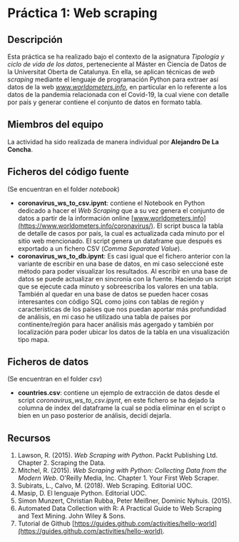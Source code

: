 # Práctica 1: Web scraping

## Descripción

Esta práctica se ha realizado bajo el contexto de la asignatura _Tipología y ciclo de vida de los datos_, perteneciente al Máster en Ciencia de Datos de la Universitat Oberta de Catalunya. En ella, se aplican técnicas de _web scraping_ mediante el lenguaje de programación Python para extraer así datos de la web _www.worldometers.info_, en particular en lo referente a los datos de la pandemia relacionada con el Covid-19, la cual viene con detalle por país y generar contiene el conjunto de datos en formato tabla.

## Miembros del equipo

La actividad ha sido realizada de manera individual por **Alejandro De La Concha**.

## Ficheros del código fuente
(Se encuentran en el folder _notebook_)

* **coronavirus_ws_to_csv.ipynt**: contiene el Notebook en Python dedicado a hacer el _Web Scraping_ que a su vez genera el conjunto de datos a partir de la información online [www.worldometers.info](https://www.worldometers.info/coronavirus/). El script busca la tabla de detalle de casos por país, la cual es actualizada cada minuto por el sitio web mencionado. El script genera un dataframe que después es exportado a un fichero CSV (_Comma Separated Value_).
* **coronavirus_ws_to_db.ipynt**: Es casi igual que el fichero anterior con la variante de escribir en una base de datos, en mi caso seleccioné este método para poder visualizar los resultados. Al escribir en una base de datos se puede actualizar en sincronía con la fuente. Haciendo un script que se ejecute cada minuto y sobreescriba los valores en una tabla. También al quedar en una base de datos se pueden hacer cosas interesantes con código SQL como joins con tablas de región y características de los países que nos puedan aportar más profundidad de análisis, en mi caso he utilizado una tabla de países por continente/región para hacer análisis más agergado y también por localización para poder ubicar los datos de la tabla en una visualización tipo mapa.

## Ficheros de datos
(Se encuentran en el folder _csv_)

* **countries.csv**: contiene un ejemplo de extracción de datos desde el script _coronavirus_ws_to_csv.ipynt_, en este fichero se ha dejado la columna de index del dataframe la cual se podía eliminar en el script o bien en un paso posterior de análisis, decidí dejarla.


## Recursos

1. Lawson, R. (2015). _Web Scraping with Python_. Packt Publishing Ltd. Chapter 2. Scraping the Data.
2. Mitchel, R. (2015). _Web Scraping with Python: Collecting Data from the Modern Web_. O'Reilly Media, Inc. Chapter 1. Your First Web Scraper.
3. Subirats, L., Calvo, M. (2018). Web Scraping. Editorial UOC.
4. Masip, D. El lenguaje Python. Editorial UOC.
5. Simon Munzert, Christian Rubba, Peter Meißner, Dominic Nyhuis. (2015).
6. Automated Data Collection with R: A Practical Guide to Web Scraping and Text Mining. John Wiley & Sons.
7. Tutorial de Github [https://guides.github.com/activities/hello-world](https://guides.github.com/activities/hello-world).
